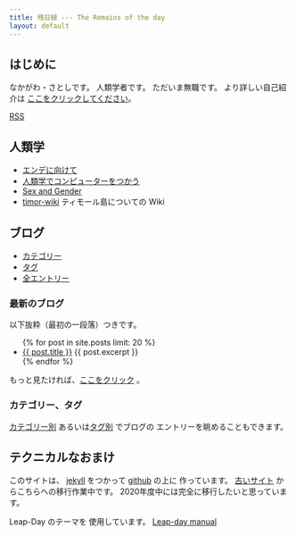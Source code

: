 ```yaml
---
title: 残日録 --- The Remains of the day
layout: default
---
```


## はじめに

なかがわ・さとしです。
人類学者です。
ただいま無職です。
より詳しい自己紹介は
[ここをクリックしてください](aboutme.md)。

[RSS](feed.xml)

## 人類学

- [エンデに向けて](./ende/README.html) 
- [人類学でコンピューターをつかう](computer_and_anthropology/README.html)
- [Sex and Gender](./sex_and_gender/)
- [timor-wiki](./timor-wiki/) ティモール島についての Wiki

## ブログ

- [カテゴリー](categories.html)
- [タグ](tags.html)
- [全エントリー](blog-list)

### 最新のブログ

以下抜粋（最初の一段落）つきです。

<ul>
  {% for post in site.posts limit: 20 %}
    <li>
      <a href="{{ post.url }}">{{ post.title }}</a>
      {{ post.excerpt }}
    </li>
  {% endfor %}
</ul>

もっと見たければ、[ここをクリック](./blog-list.html) 。

### カテゴリー、タグ

[カテゴリー別](./categories.html)
あるいは[タグ別](./tags.html) でブログの
エントリーを眺めることもできます。

## テクニカルなおまけ

このサイトは、
[jekyll](https://jekyllrb.com/) をつかって
[github](http://jekyllrb-ja.github.io/) の上に 
作っています。
[古いサイト](http://www.merapano.net/~satoshi/private/diary) 
からこちらへの移行作業中です。
2020年度中には完全に移行したいと思っています。

Leap-Day のテーマを
使用しています。
[Leap-day manual](./leap-day.html) 


